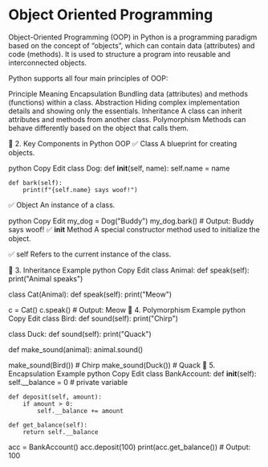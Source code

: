 # **Object Oriented Programming**

Object-Oriented Programming (OOP) in Python is a programming paradigm based on the concept of “objects”, which can contain data (attributes) and code (methods). It is used to structure a program into reusable and interconnected objects.

Python supports all four main principles of OOP:

Principle	Meaning
Encapsulation	Bundling data (attributes) and methods (functions) within a class.
Abstraction	Hiding complex implementation details and showing only the essentials.
Inheritance	A class can inherit attributes and methods from another class.
Polymorphism	Methods can behave differently based on the object that calls them.

🧩 2. Key Components in Python OOP
✅ Class
A blueprint for creating objects.

python
Copy
Edit
class Dog:
    def __init__(self, name):
        self.name = name

    def bark(self):
        print(f"{self.name} says woof!")
✅ Object
An instance of a class.

python
Copy
Edit
my_dog = Dog("Buddy")
my_dog.bark()  # Output: Buddy says woof!
✅ __init__ Method
A special constructor method used to initialize the object.

✅ self
Refers to the current instance of the class.

🧬 3. Inheritance Example
python
Copy
Edit
class Animal:
    def speak(self):
        print("Animal speaks")

class Cat(Animal):
    def speak(self):
        print("Meow")

c = Cat()
c.speak()  # Output: Meow
🔄 4. Polymorphism Example
python
Copy
Edit
class Bird:
    def sound(self):
        print("Chirp")

class Duck:
    def sound(self):
        print("Quack")

def make_sound(animal):
    animal.sound()

make_sound(Bird())  # Chirp
make_sound(Duck())  # Quack
🎁 5. Encapsulation Example
python
Copy
Edit
class BankAccount:
    def __init__(self):
        self.__balance = 0  # private variable

    def deposit(self, amount):
        if amount > 0:
            self.__balance += amount

    def get_balance(self):
        return self.__balance

acc = BankAccount()
acc.deposit(100)
print(acc.get_balance())  # Output: 100









